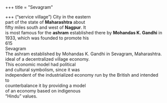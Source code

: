 +++
title = "Sevagram"

+++
(“service village”) City in the eastern  
part of the state of **Maharashtra** about  
fifty miles south and west of **Nagpur**. It  
is most famous for the **ashram** established there by **Mohandas K. Gandhi** in  
1933, which was founded to promote his  
615  
Sevagram  
The ashram established by Mohandas K. Gandhi in Sevagram, Maharashtra.  
ideal of a decentralized village economy.  
This economic model had political  
and cultural symbolism, since it was  
independent of the industrialized economy run by the British and intended to  
counterbalance it by providing a model  
of an economy based on indigenous  
“Hindu” values.